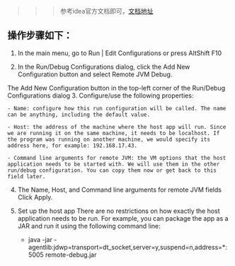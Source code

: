 >>> 参考idea官方文档即可，[文档地址](https://www.jetbrains.com/help/idea/tutorial-remote-debug.html#create-run-configurations)
## 操作步骤如下：
1. In the main menu, go to Run | Edit Configurations or press AltShift
F10


2. In the Run/Debug Configurations dialog, click the Add New Configuration button  and select Remote JVM Debug.

The Add New Configuration button in the top-left corner of the Run/Debug Configurations dialog
3. Configure/use the following properties:

    - Name: configure how this run configuration will be called. The name can be anything, including the default value.

    - Host: the address of the machine where the host app will run. Since we are running it on the same machine, it needs to be localhost. If the program was running on another machine, we would specify its address here, for example: 192.168.17.43.

    - Command line arguments for remote JVM: the VM options that the host application needs to be started with. We will use them in the other run/debug configuration. You can copy them now or get back to this field later.

4. The Name, Host, and Command line arguments for remote JVM fields
Click Apply.

5. Set up the host app There are no restrictions on how exactly the host application needs to be run. For example, you can package the app as a JAR and run it using the following command line:

    - java -jar -agentlib:jdwp=transport=dt_socket,server=y,suspend=n,address=*:5005 remote-debug.jar
